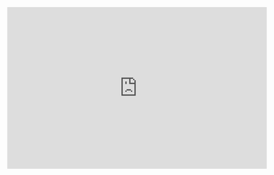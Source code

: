 <style>
  /* Stronger selectors and use of !important */
  .md-container {
    max-width: none !important;
    margin: 0 !important;
    padding: 0 !important;
  }
  .md-main {
    margin: 0 !important;
    padding: 0 !important;
  }
  .md-sidebar {
    display: none !important;
  }
  .md-content {
    margin: 0 auto !important;
    max-width: none !important;
    padding: 0 !important;
    display: flex !important;
    justify-content: center !important;
    align-items: center !important;
    min-height: 100vh !important; /* Center vertically */
  }

  iframe {
    border: none !important; /* Remove border if any */
  }
</style>

<iframe 
    title="POZO Report Wave & Slalom v5 Wave Only" 
    width="600" 
    height="373.5" 
    src="https://app.powerbi.com/view?r=eyJrIjoiM2I4MWJhYjQtMTdmMC00OGE2LTk3MWItMzMyNTg0NTg1MTJlIiwidCI6IjRlNDc4YWIwLWFjYWUtNGRiNS1hYjA4LTQ0ZjdlOTliNDc1MiJ9" 
    frameborder="0" 
    allowfullscreen="true">
</iframe>
